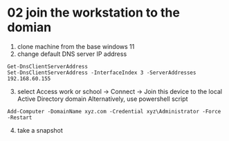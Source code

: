 # 02 join the workstation to the domian

1. clone machine from the base windows 11
2. change default DNS server IP address
```
Get-DnsClientServerAddress
Set-DnsClientServerAddress -InterfaceIndex 3 -ServerAddresses 192.168.60.155
```

3. select Access work or school -> Connect -> Join this device to the local Active Directory domain 
Alternatively, use powershell script

```
Add-Computer -DomainName xyz.com -Credential xyz\Administrator -Force -Restart
```
 4. take a snapshot
 
